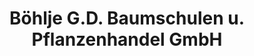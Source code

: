 ---
title: "Böhlje G.D. Baumschulen u. Pflanzenhandel GmbH"
url: /westerstede/boehlje-g-d-baumschulen-u-pflanzenhandel-gmbh/
shop: Garten-Center
---